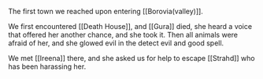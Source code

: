 The first town we reached upon entering [[Borovia(valley)]]. 

We first encountered [[Death House]], and [[Gura]] died, she heard a voice that offered her another chance, and she took it. Then all animals were afraid of her, and she glowed evil in the detect evil and good spell.

We met [[Ireena]] there, and she asked us for help to escape [[Strahd]] who has been harassing her. 